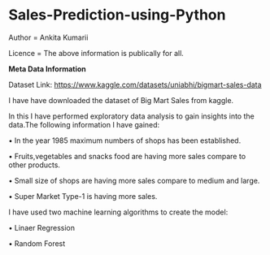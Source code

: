 # Sales-Prediction-using-Python

Author = Ankita Kumarii

Licence = The above information is publically for all.

**Meta Data Information**

Dataset Link: https://www.kaggle.com/datasets/uniabhi/bigmart-sales-data

I have have downloaded the dataset of Big Mart Sales from kaggle.

In this I have performed exploratory data analysis to gain insights into the data.The following information I have gained:

•	In the year 1985 maximum numbers of shops has been established.

•	Fruits,vegetables and snacks food are having more sales compare to other products.

•	Small size of shops are having more sales compare to medium and large.

•	Super Market Type-1 is having more sales.

I have used two machine learning algorithms to create the model:

•	Linaer Regression

•	Random Forest
